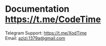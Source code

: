# Documentation https://t.me/CodeTime
Telegram Support: https://t.me/XodTime </br>
Email: azizi.1379a@gmail.com
